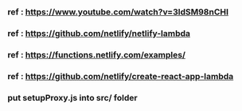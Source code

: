 ### ref : https://www.youtube.com/watch?v=3ldSM98nCHI
### ref : https://github.com/netlify/netlify-lambda
### ref : https://functions.netlify.com/examples/

### ref : https://github.com/netlify/create-react-app-lambda
### put setupProxy.js into src/ folder
